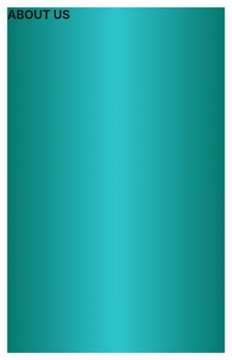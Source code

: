 <style>
    .linear-gradient {
        background-image: linear-gradient(to right, #07786e, #2fc5cd,#07786e);
        height: 20vh;
    }
</style>
<body>
    <div class="container-fluid linear-gradient p-5 rounded">
        <h1 class="text-center text-white">ABOUT US</h1>
    </div>
